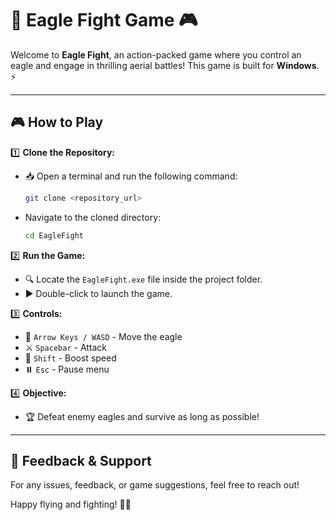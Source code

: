 # 🦅 Eagle Fight Game 🎮

Welcome to **Eagle Fight**, an action-packed game where you control an eagle and engage in thrilling aerial battles! This game is built for **Windows**. ⚡

---


## 🎮 How to Play
1️⃣ **Clone the Repository:**  
   - 📥 Open a terminal and run the following command:  
     ```bash
     git clone <repository_url>
     ```
   - Navigate to the cloned directory:  
     ```bash
     cd EagleFight
     ```

2️⃣ **Run the Game:**  
   - 🔍 Locate the `EagleFight.exe` file inside the project folder.
   - ▶️ Double-click to launch the game.

3️⃣ **Controls:**
   - 🎯 `Arrow Keys / WASD` - Move the eagle  
   - ⚔️ `Spacebar` - Attack  
   - 🚀 `Shift` - Boost speed  
   - ⏸️ `Esc` - Pause menu  

4️⃣ **Objective:**  
   - 🏆 Defeat enemy eagles and survive as long as possible!  

---

## 💬 Feedback & Support
For any issues, feedback, or game suggestions, feel free to reach out!  

Happy flying and fighting! 🦅🔥

